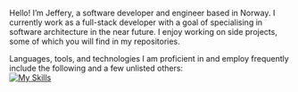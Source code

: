 Hello! I’m Jeffery, a software developer and engineer based in Norway. I currently work as a full-stack developer with a goal of specialising in software architecture in the near future. I enjoy working on side projects, some of which you will find in my repositories.<br/>

Languages, tools, and technologies I am proficient in and employ frequently include the following and a few unlisted others:<br/> 
[![My Skills](https://skillicons.dev/icons?i=typescript,javascript,react,redux,nextjs,html,css,nodejs,jest,mongodb,git,github,graphql,apollo,webpack,vscode,&theme=light&perline=8)](https://skillicons.dev)
